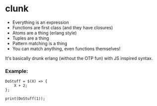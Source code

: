 # clunk

* Everything is an expression
* Functions are first class (and they have closures)
* Atoms are a thing (erlang style)
* Tuples are a thing
* Pattern matching is a thing
* You can match anything, even functions themselves!

It's basically drunk erlang (without the OTP fun) with JS inspired syntax. 


### Example:

```
DoStuff = $(X) => {
	X + 2;
};

print(DoStuff(1));
```